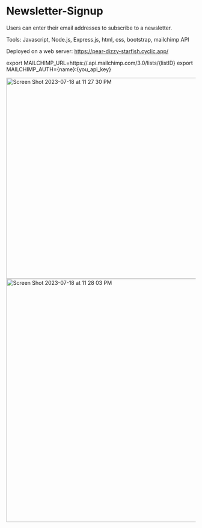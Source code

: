 # Newsletter-Signup

Users can enter their email addresses to subscribe to a newsletter. 

Tools: Javascript, Node.js, Express.js, html, css, bootstrap, mailchimp API

Deployed on a web server: https://pear-dizzy-starfish.cyclic.app/

export MAILCHIMP_URL=https://<data center>.api.mailchimp.com/3.0/lists/{listID}
export MAILCHIMP_AUTH={name}:{you_api_key}


<img width="533" alt="Screen Shot 2023-07-18 at 11 27 30 PM" src="https://github.com/Yinghanghang/Newsletter-Signup/assets/71808318/c030c6fc-79aa-4843-966c-a5c5f9b18675">

<img width="645" alt="Screen Shot 2023-07-18 at 11 28 03 PM" src="https://github.com/Yinghanghang/Newsletter-Signup/assets/71808318/23b603ce-c099-4048-a0af-56720e99a813">

